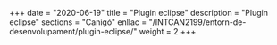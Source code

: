 +++
date        = "2020-06-19"
title       = "Plugin eclipse"
description = "Plugin eclipse"
sections    = "Canigó"
enllac		= "/INTCAN2199/entorn-de-desenvolupament/plugin-eclipse/"
weight		= 2
+++
